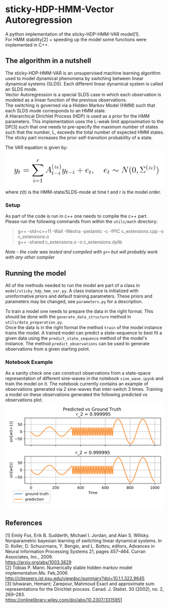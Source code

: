 # sticky-HDP-HMM-Vector Autoregression
A python implementation of the sticky-HDP-HMM-VAR model[1].  
For HMM stability[2] + speeding up the model some functions were implemented in C++.

## The algorithm in a nutshell
The sticky-HDP-HMM-VAR is an unsupervised machine learning algorithm used to model dynamical phenomena by switching between linear dynamical systems (SLDS). 
Each different linear dynamical system is called an SLDS mode.  
Vector Autoregression is a special SLDS case in which each observation is modeled as a linear function of the previous observations.   
The switching is governed via a Hidden Markov Model (HMM) such that each SLDS mode corresponds to an HMM state.   
A Hierarchical Dirichlet Process (HDP) is used as a prior for the HMM parameters. This implementation uses the L-weak limit approximation to the DP[3] such that one needs to pre-specify the maximum number of states such that the number, L, exceeds the total number of expected HMM states. 
The sticky part increases the prior self-transition probability of a state.  

The VAR equation is given by:  
![VAR_equation](images/var_equation.png?raw=true "Equation")
where z(t) is the HMM-state/SLDS-mode at time t and r is the model order.

### Setup
As part of the code is run in c++ one needs to compile the c++ part.  
Please run the following commands from within the `utils/math` directory:
> g++ -std=c++11 -Wall -Wextra -pedantic -c -fPIC c_extensions.cpp -o c_extensions.o  
> g++ -shared c_extensions.o -o c_extensions.dylib

*Note - the code was tested and compiled with `g++` but will probably work with any other compiler*

## Running the model
All of the methods needed to run the model are part of a class in `model/sticky_hdp_hmm_var.py`.
A class instance is initialized with uninformative priors and default training parameters.
These priors and parameters may be changed, see `parameters.py` for a description. 

To train a model one needs to prepare the data in the right format. This should be done with the `generate_data_structure` method in `utils/data_preparation.py`.  
Once the data is in the right format the method `train` of the model instance trains the model.
A trained model can predict a state-sequence to best fit a given data using the `predict_state_sequence` method of the model's instance.
The method `predict_observations` can be used to generate observations from a given starting point.

### Notebook Example
As a sanity check one can construct observations from a state-space representation of different sine-waves
in the notebook `sine_wave.ipynb` and train the model on it.
The notebook currently contains an example of observations generated via 2 sine-waves that inter-switch 3 times.
Training a model on these observations generated the following predicted vs observations plot.  
![sine_wave](images/sine_wave.png)




## References
[1] Emily Fox, Erik B. Sudderth, Michael I. Jordan, and Alan S. Willsky. Nonparametric
bayesian learning of switching linear dynamical systems. In D. Koller, D. Schuurmans,
Y. Bengio, and L. Bottou, editors, Advances in Neural Information Processing Systems 21,
pages 457–464. Curran Associates, Inc., 2009.  
https://arxiv.org/abs/1003.3829  
[2] Tobias P. Mann.  Numerically stable hidden markov model implementation.Ms. Feb,2006  
http://citeseerx.ist.psu.edu/viewdoc/summary?doi=10.1.1.322.9645  
[3] Ishwaran, Hemant; Zarepour, Mahmoud Exact and approximate sum representations for the Dirichlet process. Canad. J. Statist. 30 (2002), no. 2, 269–283.   
https://onlinelibrary.wiley.com/doi/abs/10.2307/3315951  